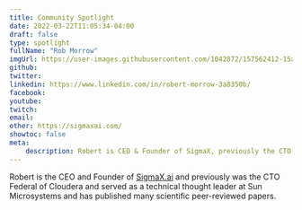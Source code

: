 ```yaml
---
title: Community Spotlight
date: 2022-03-22T11:05:34-04:00
draft: false
type: spotlight
fullName: "Rob Morrow"
imgUrl: https://user-images.githubusercontent.com/1042872/157562412-15a72cb5-8cac-45ec-b396-f706c811505d.jpeg
github:
twitter:
linkedin: https://www.linkedin.com/in/robert-morrow-3a8350b/
facebook:
youtube:
twitch:
email:
other: https://sigmaxai.com/
showtoc: false
meta:
    description: Robert is CEO & Founder of SigmaX, previously the CTO Federal of Cloudera. Served as a technical thought leader at Sun Microsystems with many publications.
---
```


Robert is the CEO and Founder of [SigmaX.ai](https://sigmaxai.com/) and previously was the CTO Federal of Cloudera and served as a technical thought leader at Sun Microsystems and has published many scientific peer-reviewed papers.
